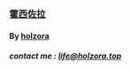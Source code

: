 ### [霍西佐拉](https://holzora.com/)
#### By [holzora](https://blog.holzora.com)
##### contact me : <life@holzora.top>
